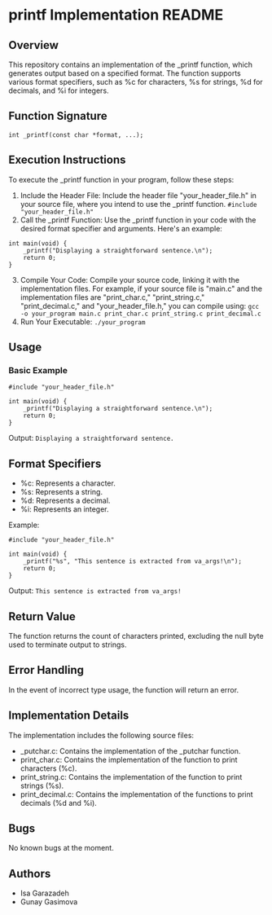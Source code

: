 # printf Implementation README

## Overview
This repository contains an implementation of the _printf function, which generates output based on a specified format. The function supports various format specifiers, such as %c for characters, %s for strings, %d for decimals, and %i for integers.

## Function Signature
```int _printf(const char *format, ...);```

## Execution Instructions
To execute the _printf function in your program, follow these steps:
1. Include the Header File:
Include the header file "your_header_file.h" in your source file, where you intend to use the _printf function.
```#include "your_header_file.h"```
2. Call the _printf Function:
Use the _printf function in your code with the desired format specifier and arguments. Here's an example:
```
int main(void) {
    _printf("Displaying a straightforward sentence.\n");
    return 0;
}
```
3. Compile Your Code:
Compile your source code, linking it with the implementation files. For example, if your source file is "main.c" and the implementation files are "print_char.c," "print_string.c," "print_decimal.c," and "your_header_file.h," you can compile using:
```gcc -o your_program main.c print_char.c print_string.c print_decimal.c```
4. Run Your Executable:
```./your_program```

## Usage
### Basic Example
```
#include "your_header_file.h"

int main(void) {
    _printf("Displaying a straightforward sentence.\n");
    return 0;
}
```
Output:
```Displaying a straightforward sentence.```

## Format Specifiers
- %c: Represents a character.
- %s: Represents a string.
- %d: Represents a decimal.
- %i: Represents an integer.

Example:
```
#include "your_header_file.h"

int main(void) {
    _printf("%s", "This sentence is extracted from va_args!\n");
    return 0;
}
```
Output:
```This sentence is extracted from va_args!```

## Return Value
The function returns the count of characters printed, excluding the null byte used to terminate output to strings.

## Error Handling
In the event of incorrect type usage, the function will return an error.

## Implementation Details

The implementation includes the following source files:

- _putchar.c: Contains the implementation of the _putchar function.
- print_char.c: Contains the implementation of the function to print characters (%c).
- print_string.c: Contains the implementation of the function to print strings (%s).
- print_decimal.c: Contains the implementation of the functions to print decimals (%d and %i).

## Bugs
No known bugs at the moment.

## Authors
- Isa Garazadeh
- Gunay Gasimova
